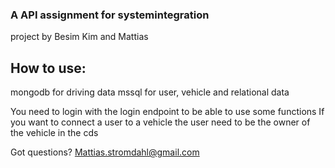 ### A API assignment for systemintegration
project by Besim Kim and Mattias

## How to use:
mongodb for driving data
mssql for user, vehicle and relational data

You need to login with the login endpoint to be able to use some functions
If you want to connect a user to a vehicle the user need to be the owner of the vehicle in the cds

Got questions? 
Mattias.stromdahl@gmail.com 
